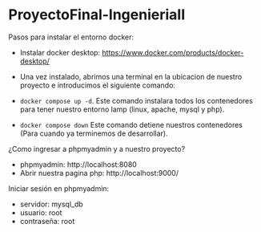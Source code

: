 # ProyectoFinal-IngenieriaII

Pasos para instalar el entorno docker:  
- Instalar docker desktop:
    https://www.docker.com/products/docker-desktop/

- Una vez instalado, abrimos una terminal en la ubicacion de nuestro proyecto e introducimos el siguiente comando:
- `docker compose up -d`. Este comando instalara todos los contenedores para tener nuestro entorno lamp (linux, apache, mysql y php).
- `docker compose down` Este comando detiene nuestros contenedores (Para cuando ya terminemos de desarrollar).

¿Como ingresar a phpmyadmin y a nuestro proyecto?
- phpmyadmin: http://localhost:8080
- Abrir nuestra pagina php: http://localhost:9000/

Iniciar sesión en phpmyadmin:
- servidor: mysql_db
- usuario: root
- contraseña: root
